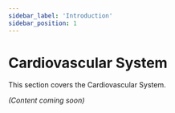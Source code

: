 ```yaml
---
sidebar_label: 'Introduction'
sidebar_position: 1
---
```


# Cardiovascular System

This section covers the Cardiovascular System.

*(Content coming soon)*
